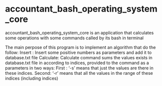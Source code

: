 # accountant_bash_operating_system_core
 accountant_bash_operating_system_core is an application that calculates some operations with some commands called by its bash in terminal
 
 
The main perpose of this program is to implement an algorithm that do the follow:
          Insert :
                  Insert some positive numbers as parameters and add it to database.txt file
          Calculate:
                    Calculate command sums the values exists in database.txt file in according to indices, provided to the command as a parameters in two ways:
                       First :
                             ‘-s’ means that just the values are there in these indices.
                       Second:
                             ‘-r’ means that all the values in the range of these indices (including indices) 

